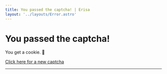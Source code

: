 ```yaml
---
title: You passed the captcha! | Erisa
layout: '../layouts/Error.astro'
---
```


# You passed the captcha!

You get a cookie. 🍪

[Click here for a new captcha](/api/clear-clearance/captchapagetest)

---
